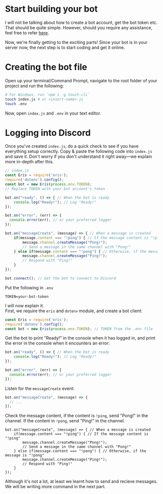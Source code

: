# Start building your bot
I will not be talking about how to create a bot account, get the bot token etc. That should be quite simple. However, should you require any assistance, feel free to refer [here](https://v12.discordjs.guide/preparations/setting-up-a-bot-application.html).

Now, we're finally getting to the exciting parts! Since your bot is in your server now, the next step is to start coding and get it online.

# Creating the bot file
Open up your terminal/Command Prompt, navigate to the root folder of your project and run the following:
```bash
# For Windows, run `npm i -g touch-cli`
touch index.js # or <insert-name>.js
touch .env
```
Now, open `index.js` and `.env` in your text editor.

# Logging into Discord
Once you've created `index.js`, do a quick check to see if you have everything setup correctly. Copy & paste the following code into `index.js` and save it. Don't worry if you don't understand it right away—we explain more in-depth after this.
```js
// index.js
const Eris = require('eris');
require('dotenv').config();
const bot = new Eris(process.env.TOKEN);
// Replace TOKEN with your bot account's token

bot.on("ready", () => { // When the bot is ready
    console.log("Ready!"); // Log "Ready!"
});

bot.on("error", (err) => {
  console.error(err); // or your preferred logger
});

bot.on("messageCreate", (message) => { // When a message is created
    if(message.content === "!ping") { // If the message content is "!ping"
        message.channel.createMessage("Pong!");
        // Send a message in the same channel with "Pong!"
    } else if(message.content === "!pong") { // Otherwise, if the message is "!pong"
        message.channel.createMessage("Ping!");
        // Respond with "Ping!"
    }
});

bot.connect(); // Get the bot to connect to Discord
```
Put the following in `.env`
```env
TOKEN=your-bot-token
```
I will now explain it. <br>
First, we require the `eris` and `dotenv` module, and create a bot client:
```js
const Eris = require('eris');
require('dotenv').config();
const bot = new Eris(process.env.TOKEN); // TOKEN from the .env file
```
Get the bot to print "Ready!" in the console when it has logged in, and print the error in the console when it encounters an error:
```js
bot.on("ready", () => { // When the bot is ready
    console.log("Ready!"); // Log "Ready!"
});

bot.on("error", (err) => {
  console.error(err); // or your preferred logger
});
```
Listen for the `messageCreate` event:
```js
bot.on("messageCreate", (message) => {
  // ...
});
```
Check the message content, if the content is `!ping`, send "Pong!" in the channel. If the content in `!pong`, send "Ping!" in the channel.
```js{2-8}
bot.on("messageCreate", (message) => { // When a message is created
    if(message.content === "!ping") { // If the message content is "!ping"
        message.channel.createMessage("Pong!");
        // Send a message in the same channel with "Pong!"
    } else if(message.content === "!pong") { // Otherwise, if the message is "!pong"
        message.channel.createMessage("Ping!");
        // Respond with "Ping!"
    }
});
```


Although it's not a lot, at least we learnt how to send and recieve messages. We will be writing more command in the next part.
